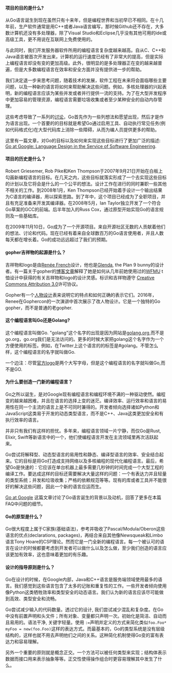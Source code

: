 #### 项目的目的是什么? 

从Go语言诞生到现在虽然只有十来年，但是编程世界和当初早已不相同。在十几年前，生产软件通常是用C++或者Java语言编写，那时候Github还不存在，大多数计算机还没有多处理器，除了Visual Studio和Eclipse几乎没有其他可用的ide或高级工具，更不用说在互联网上免费使用的。

与此同时，我们开发服务器软件所用的编程语言复杂度越来越高。自从C、C++和Java语言被首次开发出来，计算机的运行速度已经有了非常大的提高，但是实际上编程语言却没有变的更加高级。此外，很明显的是多处理器正在变的越来越普遍，但是大多数编程语言在效率和安全方面并没有提供进一步的帮助。

我们决定退一步来思考问题，随着技术的发展，软件工程在未来将会面临哪些主要问题，以及一种新的语言将如何来帮助解决这些问题。例如，多核处理器的兴起表明，新的编程语言应该为某些并发或者并行提供一流的支持。为了在大型并发程序中更加容易的管理资源，编程语言需要垃圾收集或者至少某种安全的自动内存管理。

这些考虑导致了一系列的[讨论](https://commandcenter.blogspot.com/2017/09/go-ten-years-and-climbing.html)，Go首先作为一些列想法和愿望出现，然后才是作为语言出现。一个首要的的目标就是希望Go通过启用工具、自动执行常见任务(例如代码格式化)在大型代码库上消除一些障碍，从而为编人员提供更多的帮助。

这里有一篇文章，对Go的目标以及如何来实现这些目标进行了更加广泛的描述: [Go at Google: Language Design in the Service of Software Engineering](https://talks.golang.org/2012/splash.article).

#### 项目的历史是什么？

Robert Griesemer, Rob Pike和Ken Thompson于2007年9月21日开始在白板上勾画新编程语言的目标。在几天之内，这些目标就落实形成了一个去实现这些目标的计划以及它将会是什么的一个公平的想法。设计工作在进行的同时兼职一些其他不相关的工作。到2008年1月，Ken Thompson已经开始着手设计一个输出结果为C语言的编译器，用以探索思路。到了年中，这个项目已经成为了全职项目，并且有充足准备来开发其编译器。在2008年5月，Ian Taylor独立开发了一个符合Go草案的GCC的前端。后半年加入的Russ Cox，通过原型开始实现Go的语言规则及一些基础库。

在2009年11月10日，Go成为了一个开源项目。来自开源社区无数的人贡献着他们的想法、讨论和代码。现在已经有着来自全球数百万的Go语言使用者，并且人数每天都在增长着。Go的成功远远超过了我们的预期。

#### gopher吉祥物的起源是什么？

吉祥物和logo是由[Renée French](https://reneefrench.blogspot.com/)设计，他也是[Glenda](https://9p.io/plan9/glenda.html), the Plan 9 bunny的设计者。有一篇关于gopher的[博客文章](https://blog.golang.org/gopher)解释了她是如何从几年前她使用过的[WFMU](https://wfmu.org/) t恤设计中获得的有关吉祥物和logo的设计灵感。标识和吉祥物遵守 [Creative Commons Attribution 3.0](https://creativecommons.org/licenses/by/3.0/)许可协议。

Gopher有一个[人物设计](https://golang.org/doc/gopher/modelsheet.jpg)表来说明它的特点和如何正确的表示它们。2016年，Renee在Gophercon的一次演讲中首次展示了改人物设计。它是一个独特的Go gopher，而不是普通的老gopher.

#### 这个编程语言叫Go还是Golang?

这个编程语言叫做Go. "golang"这个名字的出现是因为网站是[golang.org](https://golang.org/),而不是go.org，go.org我们是无法访问的。更多的时候大家把golang这个名字作为一个方便使用的标签。例如，在Twitter上这个语言的的标签是#golang。不管怎么样，这个编程语言的名字就叫做Go.

一个边注：尽管[官方logo](https://blog.golang.org/go-brand)是两个大写字母，但是这个编程语言的名字就叫做Go,而不是GO.

#### 为什么要创造一门新的编程语言？

Go之所以诞生，是对Google现有编程语言和编程环境不满的一种驱动使然。编程变的越来越困难，并且在语言的选择上变的迷茫。编译效率、运行效率和语言的易用性在同一个主流的语言上是不可同时兼得的。开发者倾向选择诸如Python和 JavaScript这类易于开发的动态类型语言，而不是C++、Java这类更加安全和有执行效率的语言。

并非只有我们有这样的担忧。多年来，编程语言领域一片宁静，而仅Go是Rust, Elixir, Swift等新语言中的一个，他们使编程语言开发在主流领域里再次活跃起来。

Go尝试将解释型、动态型语言的易用性和静态、编译型语言的效率、安全结合起来。它的目标是将Go打造成支持网络以及多核编程的现代化编程语言。最后，希望Go是快速的：它应该在单台机器上最多需要几秒钟的时间完成一个大型工程的编译工作。要达成这样的目标还需要解决大量这样的问题：一个有表达力并且轻量的类型系统；并发和垃圾收集；严格的依赖规范等等。现有的库或者工具并不能很好的解决这些问题，因此一个新的语言应运而生。

[Go at Google](https://talks.golang.org/2012/splash.article) 这篇文章讨论了Go语言诞生的背景以及动机，回答了更多在本篇FAQ中问题的细节。

#### Go的原型是什么？

Go很大程度上属于C家族(基础语法)，参考并吸收了Pascal/Modula/Oberon这些语言的优点(declarations, packages)，再结合来自其他像Newsqueak和Limbo语言Tony Hoare的CSP理论。然而它是一门全新的编程语言。每一个被认可的语言在设计的时候都要考虑到开发者可以做什么以及怎么做，至少我们创造的语言应该更加有效率，这也意味着更加的有乐趣。

#### 设计的指导原则是什么？

Go在设计的时候，在Google内部，Java和C++语言是服务端领域使用最多的语言。我们感觉到这些语言包含了太多的记账和重复性的工作。一些开发者倾向使用像Python这类牺牲效率和类型安全的动态语言。我们认为新的语言应该尽可能做到高效、类型安全和流畅。

Go尝试减少输入的代码数量。透过它的设计, 我们尝试减少混乱和复杂度。在Go中没有前置声明和头文件；所有对象、变量都只声明一次。初始化是简洁、自动而且易用的。语法干净, 关键字轻量。使用 `:=`声明并定义的方式来简化类似`foo.Foo* myFoo = new(foo.Foo)`这样的表达方式。而最基本的，Go的类型系统是没有层级结构的，这样也就不用去声明他们之间的关系。这种简化机制使得Go变的富有表达力和容易理解。

另外一个重要的原则就是概念正交。一个方法可以被任何类型来实现；结构体表示数据而接口用来表示抽象等等。正交性使得操作组合时更容易理解其中发生了什么。
